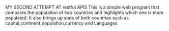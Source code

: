 MY SECOND ATTEMPT AT restful APIS
This is a simple web program that compares the population of two countries and highlights which one is more populated.
It also brings up stats of both countries such as capital,continent,population,currency and Languages

